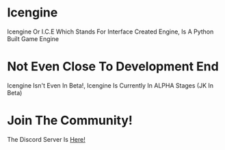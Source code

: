 # Icengine
Icengine Or I.C.E Which Stands For Interface Created Engine, Is A Python Built Game Engine
# Not Even Close To Development End
Icengine Isn't Even In Beta!, Icengine Is Currently In ALPHA Stages (JK In Beta)
# Join The Community!
The Discord Server Is [Here!](https://discord.com/invite/MYpWwDQrXR)
